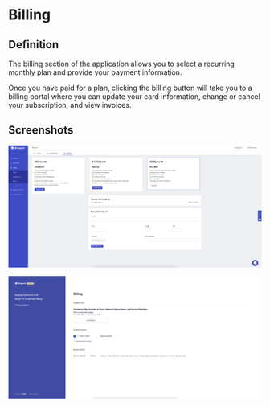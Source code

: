 # Billing

## Definition

The billing section of the application allows you to select a recurring monthly plan and provide your payment information.

Once you have paid for a plan, clicking the billing button will take you to a billing portal where you can update your card information, change or cancel your subscription, and view invoices.

## Screenshots

![](../../.gitbook/assets/image%20%2887%29.png)

![](../../.gitbook/assets/image%20%2895%29.png)

